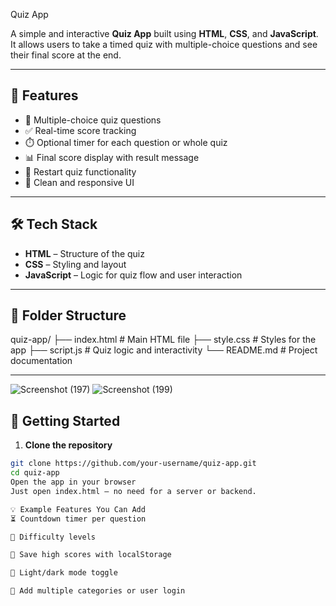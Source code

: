  

Quiz App

A simple and interactive **Quiz App** built using **HTML**, **CSS**, and **JavaScript**. It allows users to take a timed quiz with multiple-choice questions and see their final score at the end.

---

## 🌟 Features

- 🧠 Multiple-choice quiz questions
- ✅ Real-time score tracking
- ⏱️ Optional timer for each question or whole quiz
- 📊 Final score display with result message
- 🔁 Restart quiz functionality
- 🎨 Clean and responsive UI

---

## 🛠️ Tech Stack

- **HTML** – Structure of the quiz
- **CSS** – Styling and layout
- **JavaScript** – Logic for quiz flow and user interaction

---

## 📁 Folder Structure

quiz-app/
├── index.html # Main HTML file
├── style.css # Styles for the app
├── script.js # Quiz logic and interactivity
└── README.md # Project documentation


---
![Screenshot (197)](https://github.com/user-attachments/assets/f02f1e1e-c2da-43db-93c9-5f99c95d03d8)
![Screenshot (199)](https://github.com/user-attachments/assets/b783b815-fe03-4a15-a77d-70c000f0b121)


## 🚀 Getting Started

1. **Clone the repository**
```bash
git clone https://github.com/your-username/quiz-app.git
cd quiz-app
Open the app in your browser
Just open index.html — no need for a server or backend.

💡 Example Features You Can Add
⏳ Countdown timer per question

🎯 Difficulty levels

💾 Save high scores with localStorage

🎨 Light/dark mode toggle

👥 Add multiple categories or user login
